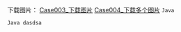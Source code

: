 下载图片：
[Case003_下载图片](/image/test/红砖美术馆.jpeg)
[Case004_下载多个图片](/image/test/31531903434_.pic_hd.jpg)
`Java`

```Java dasdsa```

